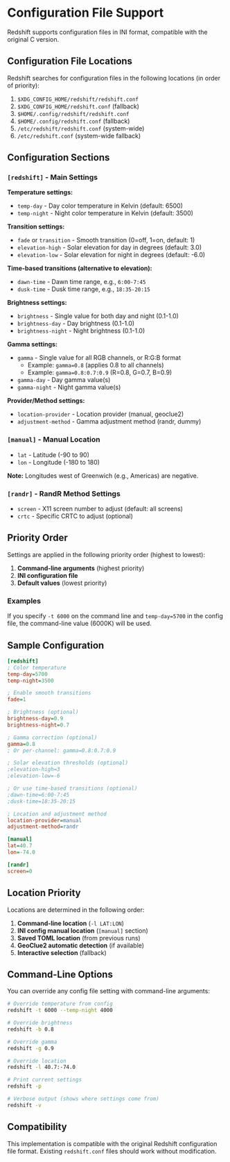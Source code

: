 # Configuration File Support

Redshift supports configuration files in INI format, compatible with the original C version.

## Configuration File Locations

Redshift searches for configuration files in the following locations (in order of priority):

1. `$XDG_CONFIG_HOME/redshift/redshift.conf`
2. `$XDG_CONFIG_HOME/redshift.conf` (fallback)
3. `$HOME/.config/redshift/redshift.conf`
4. `$HOME/.config/redshift.conf` (fallback)
5. `/etc/redshift/redshift.conf` (system-wide)
6. `/etc/redshift.conf` (system-wide fallback)

## Configuration Sections

### `[redshift]` - Main Settings

**Temperature settings:**
- `temp-day` - Day color temperature in Kelvin (default: 6500)
- `temp-night` - Night color temperature in Kelvin (default: 3500)

**Transition settings:**
- `fade` or `transition` - Smooth transition (0=off, 1=on, default: 1)
- `elevation-high` - Solar elevation for day in degrees (default: 3.0)
- `elevation-low` - Solar elevation for night in degrees (default: -6.0)

**Time-based transitions (alternative to elevation):**
- `dawn-time` - Dawn time range, e.g., `6:00-7:45`
- `dusk-time` - Dusk time range, e.g., `18:35-20:15`

**Brightness settings:**
- `brightness` - Single value for both day and night (0.1-1.0)
- `brightness-day` - Day brightness (0.1-1.0)
- `brightness-night` - Night brightness (0.1-1.0)

**Gamma settings:**
- `gamma` - Single value for all RGB channels, or R:G:B format
  - Example: `gamma=0.8` (applies 0.8 to all channels)
  - Example: `gamma=0.8:0.7:0.9` (R=0.8, G=0.7, B=0.9)
- `gamma-day` - Day gamma value(s)
- `gamma-night` - Night gamma value(s)

**Provider/Method settings:**
- `location-provider` - Location provider (manual, geoclue2)
- `adjustment-method` - Gamma adjustment method (randr, dummy)

### `[manual]` - Manual Location

- `lat` - Latitude (-90 to 90)
- `lon` - Longitude (-180 to 180)

**Note:** Longitudes west of Greenwich (e.g., Americas) are negative.

### `[randr]` - RandR Method Settings

- `screen` - X11 screen number to adjust (default: all screens)
- `crtc` - Specific CRTC to adjust (optional)

## Priority Order

Settings are applied in the following priority order (highest to lowest):

1. **Command-line arguments** (highest priority)
2. **INI configuration file**
3. **Default values** (lowest priority)

### Examples

If you specify `-t 6000` on the command line and `temp-day=5700` in the config file, the command-line value (6000K) will be used.

## Sample Configuration

```ini
[redshift]
; Color temperature
temp-day=5700
temp-night=3500

; Enable smooth transitions
fade=1

; Brightness (optional)
brightness-day=0.9
brightness-night=0.7

; Gamma correction (optional)
gamma=0.8
; Or per-channel: gamma=0.8:0.7:0.9

; Solar elevation thresholds (optional)
;elevation-high=3
;elevation-low=-6

; Or use time-based transitions (optional)
;dawn-time=6:00-7:45
;dusk-time=18:35-20:15

; Location and adjustment method
location-provider=manual
adjustment-method=randr

[manual]
lat=40.7
lon=-74.0

[randr]
screen=0
```

## Location Priority

Locations are determined in the following order:

1. **Command-line location** (`-l LAT:LON`)
2. **INI config manual location** (`[manual]` section)
3. **Saved TOML location** (from previous runs)
4. **GeoClue2 automatic detection** (if available)
5. **Interactive selection** (fallback)

## Command-Line Options

You can override any config file setting with command-line arguments:

```bash
# Override temperature from config
redshift -t 6000 --temp-night 4000

# Override brightness
redshift -b 0.8

# Override gamma
redshift -g 0.9

# Override location
redshift -l 40.7:-74.0

# Print current settings
redshift -p

# Verbose output (shows where settings come from)
redshift -v
```

## Compatibility

This implementation is compatible with the original Redshift configuration file format. Existing `redshift.conf` files should work without modification.
